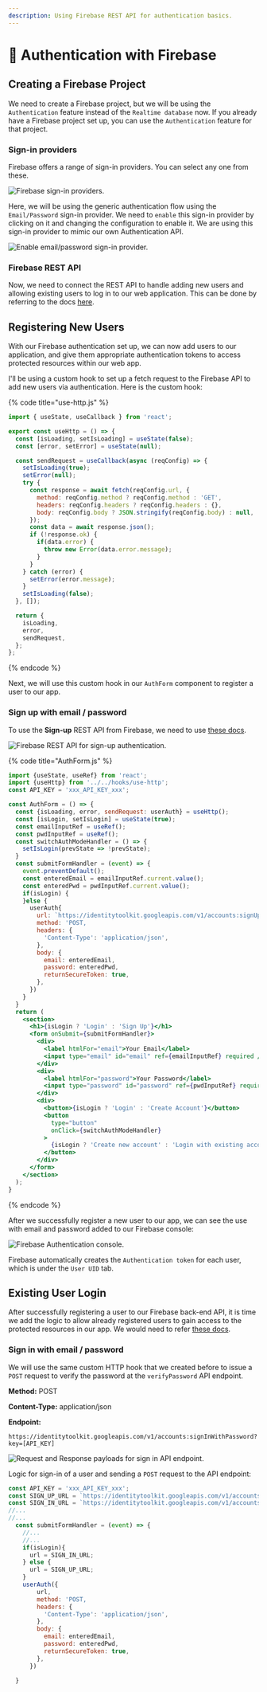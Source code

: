 ```yaml
---
description: Using Firebase REST API for authentication basics.
---
```


# 🔐 Authentication with Firebase

## Creating a Firebase Project

We need to create a Firebase project, but we will be using the `Authentication` feature instead of the `Realtime database` now. If you already have a Firebase project set up, you can use the `Authentication` feature for that project.

### Sign-in providers

Firebase offers a range of sign-in providers. You can select any one from these.

![Firebase sign-in providers.](<../../.gitbook/assets/Screenshot 2021-05-07 at 13.01.16.png>)

Here, we will be using the generic authentication flow using the `Email/Password` sign-in provider. We need to `enable` this sign-in provider by clicking on it and changing the configuration to enable it. We are using this sign-in provider to mimic our own Authentication API.

![Enable email/password sign-in provider.](<../../.gitbook/assets/Screenshot 2021-05-07 at 13.04.04.png>)

### Firebase REST API

Now, we need to connect the REST API to handle adding new users and allowing existing users to log in to our web application. This can be done by referring to the docs [here](https://firebase.google.com/docs/reference/rest/auth).

## Registering New Users

With our Firebase authentication set up, we can now add users to our application, and give them appropriate authentication tokens to access protected resources within our web app.

I'll be using a custom hook to set up a fetch request to the Firebase API to add new users via authentication. Here is the custom hook:

{% code title="use-http.js" %}
```jsx
import { useState, useCallback } from 'react';

export const useHttp = () => {
  const [isLoading, setIsLoading] = useState(false);
  const [error, setError] = useState(null);

  const sendRequest = useCallback(async (reqConfig) => {
    setIsLoading(true);
    setError(null);
    try {
      const response = await fetch(reqConfig.url, {
        method: reqConfig.method ? reqConfig.method : 'GET',
        headers: reqConfig.headers ? reqConfig.headers : {},
        body: reqConfig.body ? JSON.stringify(reqConfig.body) : null,
      });
      const data = await response.json();
      if (!response.ok) {
        if(data.error) {
          throw new Error(data.error.message);
        }
      }
    } catch (error) {
      setError(error.message);
    }
    setIsLoading(false);
  }, []);

  return {
    isLoading,
    error,
    sendRequest,
  };
};

```
{% endcode %}

Next, we will use this custom hook in our `AuthForm` component to register a user to our app.

### Sign up with email / password

To use the **Sign-up** REST API from Firebase, we need to use [these docs](https://firebase.google.com/docs/reference/rest/auth#section-create-email-password).

![Firebase REST API for sign-up authentication.](<../../.gitbook/assets/Screenshot 2021-05-07 at 15.03.47.png>)

{% code title="AuthForm.js" %}
```jsx
import {useState, useRef} from 'react';
import {useHttp} from '../../hooks/use-http';
const API_KEY = 'xxx_API_KEY_xxx';

const AuthForm = () => {
  const {isLoading, error, sendRequest: userAuth} = useHttp();
  const [isLogin, setIsLogin] = useState(true);
  const emailInputRef = useRef();
  const pwdInputRef = useRef();
  const switchAuthModeHandler = () => {
    setIsLogin(prevState => !prevState);
  }
  const submitFormHandler = (event) => {
    event.preventDefault();
    const enteredEmail = emailInputRef.current.value();
    const enteredPwd = pwdInputRef.current.value();
    if(isLogin) {
    }else {
      userAuth{
        url: `https://identitytoolkit.googleapis.com/v1/accounts:signUp?key=${API_KEY}`,
        method: 'POST,
        headers: {
          'Content-Type': 'application/json',
        },
        body: {
          email: enteredEmail,
          password: enteredPwd,
          returnSecureToken: true,
        },
      })
    }
  }
  return (
    <section>
      <h1>{isLogin ? 'Login' : 'Sign Up'}</h1>
      <form onSubmit={submitFormHandler}>
        <div>
          <label htmlFor="email">Your Email</label>
          <input type="email" id="email" ref={emailInputRef} required />
        </div>
        <div>
          <label htmlFor="password">Your Password</label>
          <input type="password" id="password" ref={pwdInputRef} required />
        </div>
        <div>
          <button>{isLogin ? 'Login' : 'Create Account'}</button>
          <button
            type="button"
            onClick={switchAuthModeHandler}
          >
            {isLogin ? 'Create new account' : 'Login with existing account'}
          </button>
        </div>
      </form>
    </section>
  );
}
```
{% endcode %}

After we successfully register a new user to our app, we can see the use with email and password added to our Firebase console:

![Firebase Authentication console.](<../../.gitbook/assets/Screenshot 2021-05-07 at 15.06.43.png>)

Firebase automatically creates the `Authentication token` for each user, which is under the `User UID` tab.

## Existing User Login

After successfully registering a user to our Firebase back-end API, it is time we add the logic to allow already registered users to gain access to the protected resources in our app. We would need to refer [these docs](https://firebase.google.com/docs/reference/rest/auth#section-sign-in-email-password).

### Sign in with email / password

We will use the same custom HTTP hook that we created before to issue a `POST` request to verify the password at the `verifyPassword` API endpoint.

**Method:** POST

**Content-Type:** application/json

**Endpoint:**&#x20;

```
https://identitytoolkit.googleapis.com/v1/accounts:signInWithPassword?key=[API_KEY]
```

![Request and Response payloads for sign in API endpoint.](<../../.gitbook/assets/Screenshot 2021-05-07 at 15.36.46.png>)

Logic for sign-in of a user and sending a `POST` request to the API endpoint:

```jsx
const API_KEY = 'xxx_API_KEY_xxx';
const SIGN_UP_URL = `https://identitytoolkit.googleapis.com/v1/accounts:signUp?key=${API_KEY}`;
const SIGN_IN_URL = `https://identitytoolkit.googleapis.com/v1/accounts:signInWithPassword?key=${API_KEY}`
//...
//...
  const submitFormHandler = (event) => {
    //...
    //...
    if(isLogin){
      url = SIGN_IN_URL;
    } else {
      url = SIGN_UP_URL;
    }
    userAuth({
        url,
        method: 'POST,
        headers: {
          'Content-Type': 'application/json',
        },
        body: {
          email: enteredEmail,
          password: enteredPwd,
          returnSecureToken: true,
        },
      })
    
  }
```
